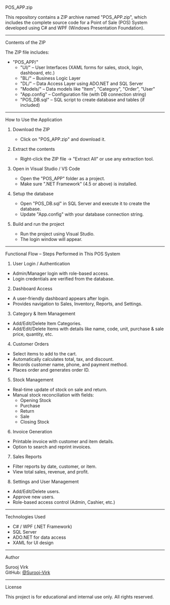 POS_APP.zip

This repository contains a ZIP archive named "POS_APP.zip", which includes the complete source code for a Point of Sale (POS) System developed using C# and WPF (Windows Presentation Foundation).

---

Contents of the ZIP

The ZIP file includes:

- "POS_APP/"
  - "UI/" – User Interfaces (XAML forms for sales, stock, login, dashboard, etc.)
  - "BL/" – Business Logic Layer
  - "DL/" – Data Access Layer using ADO.NET and SQL Server
  - "Models/" – Data models like "Item", "Category", "Order", "User"
  - "App.config" – Configuration file (with DB connection string)
  - "POS_DB.sql" – SQL script to create database and tables (if included)

---

How to Use the Application

1. Download the ZIP
   - Click on "POS_APP.zip" and download it.

2. Extract the contents
   - Right-click the ZIP file → "Extract All" or use any extraction tool.

3. Open in Visual Studio / VS Code
   - Open the "POS_APP" folder as a project.
   - Make sure ".NET Framework" (4.5 or above) is installed.

4. Setup the database
   - Open "POS_DB.sql" in SQL Server and execute it to create the database.
   - Update "App.config" with your database connection string.

5. Build and run the project
   - Run the project using Visual Studio.
   - The login window will appear.

---

Functional Flow – Steps Performed in This POS System

 1. User Login / Authentication
- Admin/Manager login with role-based access.
- Login credentials are verified from the database.

 2. Dashboard Access
- A user-friendly dashboard appears after login.
- Provides navigation to Sales, Inventory, Reports, and Settings.

 3. Category & Item Management
- Add/Edit/Delete Item Categories.
- Add/Edit/Delete Items with details like name, code, unit, purchase & sale price, quantity, etc.

 4. Customer Orders
- Select items to add to the cart.
- Automatically calculates total, tax, and discount.
- Records customer name, phone, and payment method.
- Places order and generates order ID.

 5. Stock Management
- Real-time update of stock on sale and return.
- Manual stock reconciliation with fields:
  - Opening Stock
  - Purchase
  - Return
  - Sale
  - Closing Stock

 6. Invoice Generation
- Printable invoice with customer and item details.
- Option to search and reprint invoices.

 7. Sales Reports
- Filter reports by date, customer, or item.
- View total sales, revenue, and profit.

 8. Settings and User Management
- Add/Edit/Delete users.
- Approve new users.
- Role-based access control (Admin, Cashier, etc.)

---

Technologies Used

- C# / WPF (.NET Framework)
- SQL Server
- ADO.NET for data access
- XAML for UI design

---

Author

Surooj Virk  
GitHub: [@Surooj-Virk](https://github.com/Surooj-Virk)

---

License

This project is for educational and internal use only. All rights reserved.

